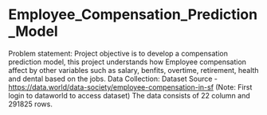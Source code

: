 # Employee_Compensation_Prediction_Model
Problem statement:
Project objective is to develop a compensation prediction model, this project understands how Employee compensation affect by other variables such as salary, benfits, overtime, retirement, health and dental based on the jobs.
Data Collection:
Dataset Source - https://data.world/data-society/employee-compensation-in-sf (Note: First login to dataworld to access dataset)
The data consists of 22 column and 291825 rows.
